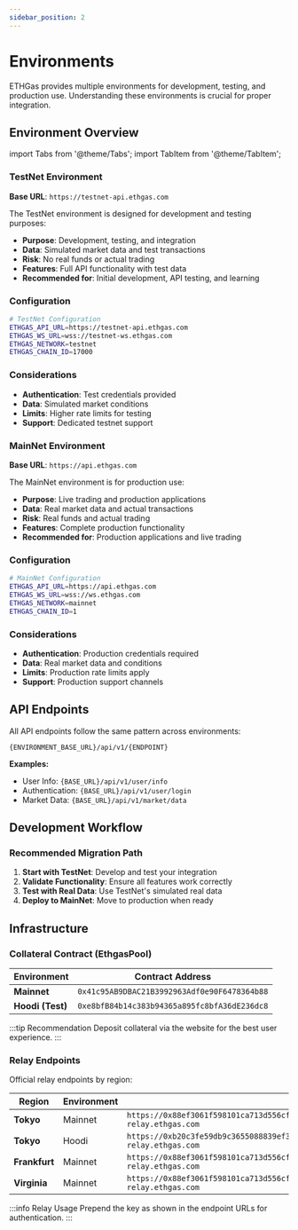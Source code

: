 ```yaml
---
sidebar_position: 2
---
```


# Environments

ETHGas provides multiple environments for development, testing, and production use. Understanding these environments is crucial for proper integration.

## Environment Overview

import Tabs from '@theme/Tabs';
import TabItem from '@theme/TabItem';

<Tabs>
<TabItem value="testnet" label="TestNet (Hoodi)" default>

### TestNet Environment

**Base URL**: `https://testnet-api.ethgas.com`

The TestNet environment is designed for development and testing purposes:

- **Purpose**: Development, testing, and integration
- **Data**: Simulated market data and test transactions
- **Risk**: No real funds or actual trading
- **Features**: Full API functionality with test data
- **Recommended for**: Initial development, API testing, and learning

### Configuration

```bash
# TestNet Configuration
ETHGAS_API_URL=https://testnet-api.ethgas.com
ETHGAS_WS_URL=wss://testnet-ws.ethgas.com
ETHGAS_NETWORK=testnet
ETHGAS_CHAIN_ID=17000
```

### Considerations
- **Authentication**: Test credentials provided
- **Data**: Simulated market conditions
- **Limits**: Higher rate limits for testing
- **Support**: Dedicated testnet support

</TabItem>
<TabItem value="mainnet" label="MainNet">

### MainNet Environment

**Base URL**: `https://api.ethgas.com`

The MainNet environment is for production use:

- **Purpose**: Live trading and production applications
- **Data**: Real market data and actual transactions
- **Risk**: Real funds and actual trading
- **Features**: Complete production functionality
- **Recommended for**: Production applications and live trading

### Configuration

```bash
# MainNet Configuration
ETHGAS_API_URL=https://api.ethgas.com
ETHGAS_WS_URL=wss://ws.ethgas.com
ETHGAS_NETWORK=mainnet
ETHGAS_CHAIN_ID=1
```

### Considerations
- **Authentication**: Production credentials required
- **Data**: Real market data and conditions
- **Limits**: Production rate limits apply
- **Support**: Production support channels

</TabItem>
</Tabs>

## API Endpoints

All API endpoints follow the same pattern across environments:

```
{ENVIRONMENT_BASE_URL}/api/v1/{ENDPOINT}
```

**Examples:**
- User Info: `{BASE_URL}/api/v1/user/info`
- Authentication: `{BASE_URL}/api/v1/user/login`
- Market Data: `{BASE_URL}/api/v1/market/data`

## Development Workflow

### Recommended Migration Path

1. **Start with TestNet**: Develop and test your integration
2. **Validate Functionality**: Ensure all features work correctly
3. **Test with Real Data**: Use TestNet's simulated real data
4. **Deploy to MainNet**: Move to production when ready

## Infrastructure

### Collateral Contract (EthgasPool)

| Environment | Contract Address |
|-------------|------------------|
| **Mainnet** | `0x41c95AB9DBAC21B3992963Adf0e90F6478364b88` |
| **Hoodi (Test)** | `0xe8bfB84b14c383b94365a895fc8bfA36dE236dc8` |

:::tip Recommendation
Deposit collateral via the website for the best user experience.
:::

### Relay Endpoints

Official relay endpoints by region:

| Region | Environment | Endpoint |
|--------|-------------|----------|
| **Tokyo** | Mainnet | `https://0x88ef3061f598101ca713d556cf757763d9be93d33c3092d3ab6334a36855b6b4a4020528dd533a62d25ea6648251e62e@ap-relay.ethgas.com` |
| **Tokyo** | Hoodi | `https://0xb20c3fe59db9c3655088839ef3d972878d182eb745afd8abb1dd2abf6c14f93cd5934ed4446a5fe1ba039e2bc0cf1011@hoodi-relay.ethgas.com` |
| **Frankfurt** | Mainnet | `https://0x88ef3061f598101ca713d556cf757763d9be93d33c3092d3ab6334a36855b6b4a4020528dd533a62d25ea6648251e62e@eu-relay.ethgas.com` |
| **Virginia** | Mainnet | `https://0x88ef3061f598101ca713d556cf757763d9be93d33c3092d3ab6334a36855b6b4a4020528dd533a62d25ea6648251e62e@us-relay.ethgas.com` |

:::info Relay Usage
Prepend the key as shown in the endpoint URLs for authentication.
::: 
